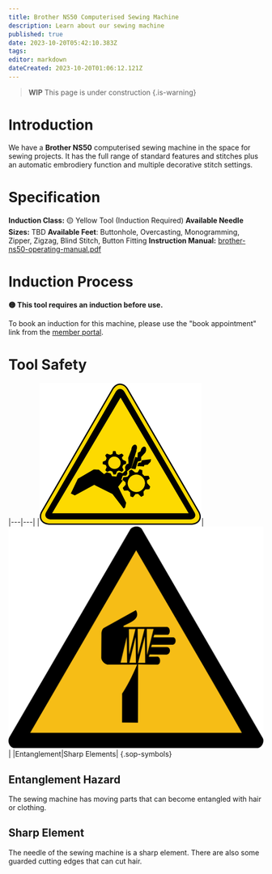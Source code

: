 ```yaml
---
title: Brother NS50 Computerised Sewing Machine
description: Learn about our sewing machine
published: true
date: 2023-10-20T05:42:10.383Z
tags: 
editor: markdown
dateCreated: 2023-10-20T01:06:12.121Z
---
```


> **WIP** This page is under construction
{.is-warning}

# Introduction

We have a **Brother NS50** computerised sewing machine in the space for sewing projects. It has the full range of standard features and stitches plus an automatic embrodiery function and multiple decorative stitch settings.

# Specification

**Induction Class:** 🟡 Yellow Tool (Induction Required)
**Available Needle Sizes:** TBD
**Available Feet**: Buttonhole, Overcasting, Monogramming, Zipper, Zigzag, Blind Stitch, Button Fitting
**Instruction Manual:** [brother-ns50-operating-manual.pdf](/tools/brother-ns50-operating-manual.pdf)

# Induction Process

**🟡 This tool requires an induction before use.**

To book an induction for this machine, please use the "book appointment" link from the [member portal](https://portal.brisbanemaker.space/).

# Tool Safety

|---|---|
|![Entanglement](/sops/warning-icons/entanglement.png)|![Sharp Element](/sops/warning-icons/sharp_element.png)|
|Entanglement|Sharp Elements|
{.sop-symbols}

## Entanglement Hazard

The sewing machine has moving parts that can become entangled with hair or clothing.

## Sharp Element

The needle of the sewing machine is a sharp element. There are also some guarded cutting edges that can cut hair.